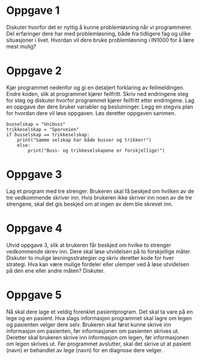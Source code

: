 # Oppgave 1
Diskuter hvorfor det er nyttig å kunne problemløsning når vi programmerer. Del erfaringer dere har med problemløsning, både fra tidligere fag og ulike situasjoner i livet. Hvordan vil dere bruke problemløsning i IN1000 for å lære mest mulig?

# Oppgave 2
Kjør programmet nedenfor og gi en detaljert forklaring av feilmeldingen.
Endre koden, slik at programmet kjører feilfritt. Skriv ned endringene steg for steg og diskuter hvorfor programmet kjører feilfritt etter endringene.
Lag en oppgave der dere bruker variabler og beslutninger. Legg en stegvis plan for hvordan dere vil løse oppgaven. Løs deretter oppgaven sammen.

```python3
busselskap = "Unibuss"
trikkeselskap = "Sporveien"
if busselskap == trikkeselskap:
    print("Samme selskap har både busser og trikker!")
    else:
        print("Buss- og trikkeselskapene er forskjellige!")
```

# Oppgave 3
Lag et program med tre strenger. Brukeren skal få beskjed om hvilken av de tre vedkommende skriver inn. Hvis brukeren ikke skriver inn noen av de tre strengene, skal det gis beskjed om at ingen av dem ble skrevet inn.

# Oppgave 4
Utvid oppgave 3, slik at brukeren får beskjed om hvilke to strenger vedkommende skrev inn. Dere skal løse utvidelsen på to forskjellige måter. Diskuter to mulige løsningsstrategier og skriv deretter kode for hver strategi. Hva kan være mulige fordeler eller ulemper ved å løse utvidelsen på den ene eller andre måten? Diskuter.

# Oppgave 5
Nå skal dere lage et veldig forenklet pasientprogram. Det skal ta vare på en lege og en pasient. Hva slags informasjon programmet skal lagre om legen og pasienten velger dere selv. Brukeren skal først kunne skrive inn informasjon om pasienten, før informasjonen om pasienten skrives ut. Deretter skal brukeren skrive inn informasjon om legen, før informasjonen om legen skrives ut. Før programmet avslutter, skal det skrive ut at pasient (navn) er behandlet av lege (navn) for en diagnose dere velger.
